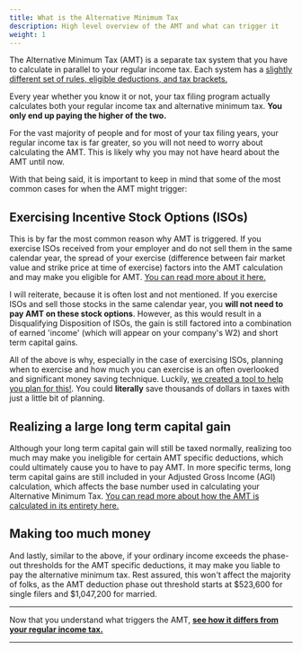 ```yaml
---
title: What is the Alternative Minimum Tax
description: High level overview of the AMT and what can trigger it
weight: 1
---
```


The Alternative Minimum Tax (AMT) is a separate tax system that you have to calculate in parallel to your regular income tax. Each system has a [slightly different set of rules, eligible deductions, and tax brackets.](/learn_about_the_amt/amt-regular-tax-differences) 

Every year whether you know it or not, your tax filing program actually calculates both your regular income tax and alternative minimum tax. **You only end up paying the higher of the two.** 

For the vast majority of people and for most of your tax filing years, your regular income tax is far greater, so you will not need to worry about calculating the AMT. This is likely why you may not have heard about the AMT until now. 

With that being said, it is important to keep in mind that some of the most common cases for when the AMT might trigger:

Exercising Incentive Stock Options (ISOs)
-----
This is by far the most common reason why AMT is triggered. If you exercise ISOs received from your employer and do not sell them in the same calendar year, the spread of your exercise (difference between fair market value and strike price at time of exercise) factors into the AMT calculation and may make you eligible for AMT. [You can read more about it here.](/learn_about_the_amt/how-to-calculate-alternative-minimum-tax)

I will reiterate, because it is often lost and not mentioned. If you exercise ISOs and sell those stocks in the same calendar year, you **will not need to pay AMT on these stock options**. However, as this would result in a Disqualifying Disposition of ISOs, the gain is still factored into a combination of earned 'income' (which will appear on your company's W2) and short term capital gains. 
<!--There are situations where it may be better to take a Disqualifying Disposition, and some examples are covered here -->

All of the above is why, especially in the case of exercising ISOs, planning when to exercise and how much you can exercise is an often overlooked and significant money saving technique. Luckily, [we created a tool to help you plan for this!](/iso-exercise-planner). You could **literally** save thousands of dollars in taxes with just a little bit of planning.

Realizing a large long term capital gain
-----
Although your long term capital gain will still be taxed normally<!--at these favorable tax rates -->, realizing too much may make you ineligible for certain AMT specific deductions, which could ultimately cause you to have to pay AMT. In more specific terms, long term capital gains are still included in your Adjusted Gross Income (AGI) calculation, which affects the base number used in calculating your Alternative Minimum Tax. [You can read more about how the AMT is calculated in its entirety here.](/learn_about_the_amt/how-to-calculate-alternative-minimum-tax)

Making too much money 
-----
And lastly, similar to the above, if your ordinary income exceeds the phase-out thresholds for the AMT specific deductions, it may make you liable to pay the alternative minimum tax. Rest assured, this won't affect the majority of folks, as the AMT deduction phase out threshold starts at $523,600 for single filers and $1,047,200 for married.

------------

Now that you understand what triggers the AMT, **[see how it differs from your regular income tax.](/learn_about_the_amt/amt-regular-tax-differences)**

------------